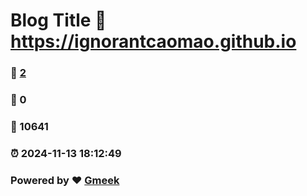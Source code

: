 # Blog Title :link: https://ignorantcaomao.github.io 
### :page_facing_up: [2](https://ignorantcaomao.github.io/tag.html) 
### :speech_balloon: 0 
### :hibiscus: 10641 
### :alarm_clock: 2024-11-13 18:12:49 
### Powered by :heart: [Gmeek](https://github.com/Meekdai/Gmeek)
